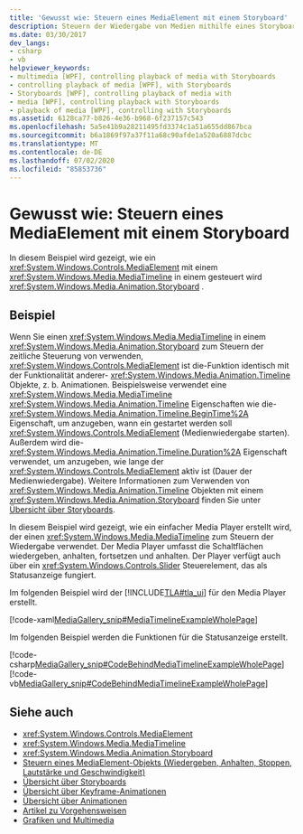 ```yaml
---
title: 'Gewusst wie: Steuern eines MediaElement mit einem Storyboard'
description: Steuern der Wiedergabe von Medien mithilfe eines Storyboards in Windows Presentation Foundation (WPF). Sehen Sie sich dieses Beispiel zum Erstellen eines einfachen Media Player an.
ms.date: 03/30/2017
dev_langs:
- csharp
- vb
helpviewer_keywords:
- multimedia [WPF], controlling playback of media with Storyboards
- controlling playback of media [WPF], with Storyboards
- Storyboards [WPF], controlling playback of media with
- media [WPF], controlling playback with Storyboards
- playback of media [WPF], controlling with Storyboards
ms.assetid: 6128ca77-b826-4e36-b968-6f237157c543
ms.openlocfilehash: 5a5e41b9a28211495fd3374c1a51a655dd867bca
ms.sourcegitcommit: b6a1869f97a37f11a68c90afde1a520a6887dcbc
ms.translationtype: MT
ms.contentlocale: de-DE
ms.lasthandoff: 07/02/2020
ms.locfileid: "85853736"
---
```

# <a name="how-to-control-a-mediaelement-by-using-a-storyboard"></a>Gewusst wie: Steuern eines MediaElement mit einem Storyboard
In diesem Beispiel wird gezeigt, wie ein <xref:System.Windows.Controls.MediaElement> mit einem <xref:System.Windows.Media.MediaTimeline> in einem gesteuert wird <xref:System.Windows.Media.Animation.Storyboard> .  
  
## <a name="example"></a>Beispiel  
 Wenn Sie einen <xref:System.Windows.Media.MediaTimeline> in einem <xref:System.Windows.Media.Animation.Storyboard> zum Steuern der zeitliche Steuerung von verwenden, <xref:System.Windows.Controls.MediaElement> ist die-Funktion identisch mit der Funktionalität anderer- <xref:System.Windows.Media.Animation.Timeline> Objekte, z. b. Animationen. Beispielsweise verwendet eine <xref:System.Windows.Media.MediaTimeline> <xref:System.Windows.Media.Animation.Timeline> Eigenschaften wie die- <xref:System.Windows.Media.Animation.Timeline.BeginTime%2A> Eigenschaft, um anzugeben, wann ein gestartet werden soll <xref:System.Windows.Controls.MediaElement> (Medienwiedergabe starten). Außerdem wird die- <xref:System.Windows.Media.Animation.Timeline.Duration%2A> Eigenschaft verwendet, um anzugeben, wie lange der <xref:System.Windows.Controls.MediaElement> aktiv ist (Dauer der Medienwiedergabe). Weitere Informationen zum Verwenden von <xref:System.Windows.Media.Animation.Timeline> Objekten mit einem <xref:System.Windows.Media.Animation.Storyboard> finden Sie unter [Übersicht über Storyboards](storyboards-overview.md).  
  
 In diesem Beispiel wird gezeigt, wie ein einfacher Media Player erstellt wird, der einen <xref:System.Windows.Media.MediaTimeline> zum Steuern der Wiedergabe verwendet. Der Media Player umfasst die Schaltflächen wiedergeben, anhalten, fortsetzen und anhalten. Der Player verfügt auch über ein <xref:System.Windows.Controls.Slider> Steuerelement, das als Statusanzeige fungiert.  
  
 Im folgenden Beispiel wird der [!INCLUDE[TLA#tla_ui](../../../../includes/tlasharptla-ui-md.md)] für den Media Player erstellt.  
  
 [!code-xaml[MediaGallery_snip#MediaTimelineExampleWholePage](~/samples/snippets/visualbasic/VS_Snippets_Wpf/MediaGallery_snip/VB/MediaTimelineExample.xaml#mediatimelineexamplewholepage)]  
  
 Im folgenden Beispiel werden die Funktionen für die Statusanzeige erstellt.  
  
 [!code-csharp[MediaGallery_snip#CodeBehindMediaTimelineExampleWholePage](~/samples/snippets/csharp/VS_Snippets_Wpf/MediaGallery_snip/CSharp/MediaTimelineExample.xaml.cs#codebehindmediatimelineexamplewholepage)]
 [!code-vb[MediaGallery_snip#CodeBehindMediaTimelineExampleWholePage](~/samples/snippets/visualbasic/VS_Snippets_Wpf/MediaGallery_snip/VB/MediaTimelineExample.xaml.vb#codebehindmediatimelineexamplewholepage)]  
  
## <a name="see-also"></a>Siehe auch

- <xref:System.Windows.Controls.MediaElement>
- <xref:System.Windows.Media.MediaTimeline>
- <xref:System.Windows.Media.Animation.Storyboard>
- [Steuern eines MediaElement-Objekts (Wiedergeben, Anhalten, Stoppen, Lautstärke und Geschwindigkeit)](how-to-control-a-mediaelement-play-pause-stop-volume-and-speed.md)
- [Übersicht über Storyboards](storyboards-overview.md)
- [Übersicht über Keyframe-Animationen](key-frame-animations-overview.md)
- [Übersicht über Animationen](animation-overview.md)
- [Artikel zu Vorgehensweisen](audio-and-video-how-to-topics.md)
- [Grafiken und Multimedia](index.md)
